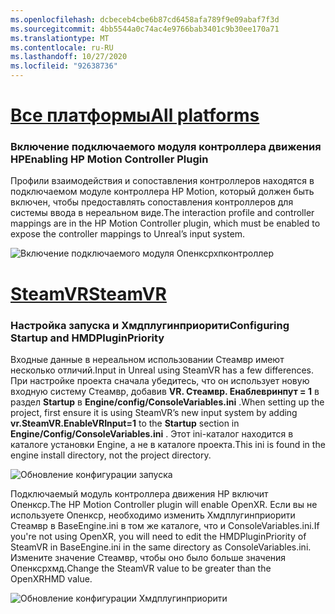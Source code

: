 ```yaml
---
ms.openlocfilehash: dcbeceb4cbe6b87cd6458afa789f9e09abaf7f3d
ms.sourcegitcommit: 4bb5544a0c74ac4e9766bab3401c9b30ee170a71
ms.translationtype: MT
ms.contentlocale: ru-RU
ms.lasthandoff: 10/27/2020
ms.locfileid: "92638736"
---
```

# <a name="all-platforms"></a>[<span data-ttu-id="f3667-101">Все платформы</span><span class="sxs-lookup"><span data-stu-id="f3667-101">All platforms</span></span>](#tab/all)

### <a name="enabling-hp-motion-controller-plugin"></a><span data-ttu-id="f3667-102">Включение подключаемого модуля контроллера движения HP</span><span class="sxs-lookup"><span data-stu-id="f3667-102">Enabling HP Motion Controller Plugin</span></span> 

<span data-ttu-id="f3667-103">Профили взаимодействия и сопоставления контроллеров находятся в подключаемом модуле контроллера HP Motion, который должен быть включен, чтобы предоставлять сопоставления контроллеров для системы ввода в нереальном виде.</span><span class="sxs-lookup"><span data-stu-id="f3667-103">The interaction profile and controller mappings are in the HP Motion Controller plugin, which must be enabled to expose the controller mappings to Unreal’s input system.</span></span>

![Включение подключаемого модуля Опенксрхпконтроллер](../images/reverb-g2-img-01.png)

# <a name="steamvr"></a>[<span data-ttu-id="f3667-105">SteamVR</span><span class="sxs-lookup"><span data-stu-id="f3667-105">SteamVR</span></span>](#tab/steamvr)

### <a name="configuring-startup-and-hmdpluginpriority"></a><span data-ttu-id="f3667-106">Настройка запуска и Хмдплугинприорити</span><span class="sxs-lookup"><span data-stu-id="f3667-106">Configuring Startup and HMDPluginPriority</span></span>

<span data-ttu-id="f3667-107">Входные данные в нереальном использовании Стеамвр имеют несколько отличий.</span><span class="sxs-lookup"><span data-stu-id="f3667-107">Input in Unreal using SteamVR has a few differences.</span></span>  <span data-ttu-id="f3667-108">При настройке проекта сначала убедитесь, что он использует новую входную систему Стеамвр, добавив **VR. Стеамвр. Енаблевринпут = 1** в раздел **Startup** в **Engine/config/ConsoleVariables.ini** .</span><span class="sxs-lookup"><span data-stu-id="f3667-108">When setting up the project, first ensure it is using SteamVR’s new input system by adding **vr.SteamVR.EnableVRInput=1** to the **Startup** section in **Engine/Config/ConsoleVariables.ini** .</span></span>  <span data-ttu-id="f3667-109">Этот ini-каталог находится в каталоге установки Engine, а не в каталоге проекта.</span><span class="sxs-lookup"><span data-stu-id="f3667-109">This ini is found in the engine install directory, not the project directory.</span></span>

![Обновление конфигурации запуска](../images/reverb-g2-img-07.png)

<span data-ttu-id="f3667-111">Подключаемый модуль контроллера движения HP включит Опенкср.</span><span class="sxs-lookup"><span data-stu-id="f3667-111">The HP Motion Controller plugin will enable OpenXR.</span></span>  <span data-ttu-id="f3667-112">Если вы не используете Опенкср, необходимо изменить Хмдплугинприорити Стеамвр в BaseEngine.ini в том же каталоге, что и ConsoleVariables.ini.</span><span class="sxs-lookup"><span data-stu-id="f3667-112">If you're not using OpenXR, you will need to edit the HMDPluginPriority of SteamVR in BaseEngine.ini in the same directory as ConsoleVariables.ini.</span></span>  <span data-ttu-id="f3667-113">Измените значение Стеамвр, чтобы оно было больше значения Опенксрхмд.</span><span class="sxs-lookup"><span data-stu-id="f3667-113">Change the SteamVR value to be greater than the OpenXRHMD value.</span></span>

![Обновление конфигурации Хмдплугинприорити](../images/reverb-g2-img-08.png)


